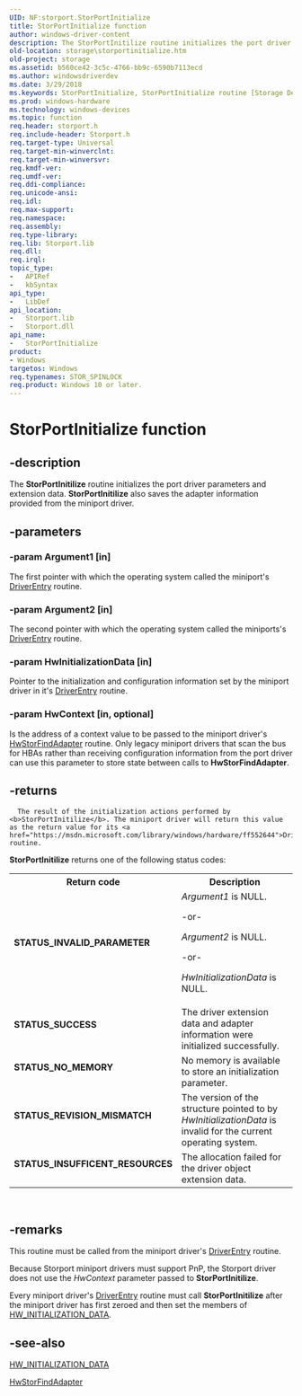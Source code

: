 ```yaml
---
UID: NF:storport.StorPortInitialize
title: StorPortInitialize function
author: windows-driver-content
description: The StorPortInitilize routine initializes the port driver parameters and extension data. StorPortInitilize also saves the adapter information provided from the miniport driver.
old-location: storage\storportinitialize.htm
old-project: storage
ms.assetid: b560ce42-3c5c-4766-bb9c-6590b7113ecd
ms.author: windowsdriverdev
ms.date: 3/29/2018
ms.keywords: StorPortInitialize, StorPortInitialize routine [Storage Devices], storage.storportinitialize, storport/StorPortInitialize, storprt_c60ad9af-507c-42e1-9f8a-04e3378bc37b.xml
ms.prod: windows-hardware
ms.technology: windows-devices
ms.topic: function
req.header: storport.h
req.include-header: Storport.h
req.target-type: Universal
req.target-min-winverclnt: 
req.target-min-winversvr: 
req.kmdf-ver: 
req.umdf-ver: 
req.ddi-compliance: 
req.unicode-ansi: 
req.idl: 
req.max-support: 
req.namespace: 
req.assembly: 
req.type-library: 
req.lib: Storport.lib
req.dll: 
req.irql: 
topic_type:
-	APIRef
-	kbSyntax
api_type:
-	LibDef
api_location:
-	Storport.lib
-	Storport.dll
api_name:
-	StorPortInitialize
product:
- Windows
targetos: Windows
req.typenames: STOR_SPINLOCK
req.product: Windows 10 or later.
---
```


# StorPortInitialize function


## -description


The <b>StorPortInitilize</b> routine initializes the port  driver parameters and extension data. <b>StorPortInitilize</b> also saves the adapter information provided from the miniport driver.


## -parameters




### -param Argument1 [in]

The first pointer with which the operating system called the miniport's <a href="https://msdn.microsoft.com/library/windows/hardware/ff552644">DriverEntry</a> routine. 


### -param Argument2 [in]

The second pointer with which the operating system called the miniports's <a href="https://msdn.microsoft.com/library/windows/hardware/ff552644">DriverEntry</a> routine. 


### -param HwInitializationData [in]

Pointer to the initialization and configuration information set by the miniport driver in it's <a href="https://msdn.microsoft.com/library/windows/hardware/ff552644">DriverEntry</a> routine. 


### -param HwContext [in, optional]

Is the address of a context value to be passed to the miniport driver's <a href="https://msdn.microsoft.com/library/windows/hardware/ff557390">HwStorFindAdapter</a> routine. Only legacy miniport drivers that scan the bus for HBAs rather than receiving configuration information from the port driver can use this parameter to store state between calls to <b>HwStorFindAdapter</b>. 


## -returns




      The result of the initialization actions performed by <b>StorPortInitilize</b>. The miniport driver will return this value as the return value for its <a href="https://msdn.microsoft.com/library/windows/hardware/ff552644">DriverEntry</a> routine.

<b>StorPortInitilize</b> returns one of the following status codes:

<table>
<tr>
<th>Return code</th>
<th>Description</th>
</tr>
<tr>
<td width="40%">
<dl>
<dt><b>STATUS_INVALID_PARAMETER</b></dt>
</dl>
</td>
<td width="60%">
<i>Argument1</i> is NULL.

-or-

<i>Argument2</i> is NULL.

-or-

<i>HwInitializationData</i> is NULL.

</td>
</tr>
<tr>
<td width="40%">
<dl>
<dt><b>STATUS_SUCCESS</b></dt>
</dl>
</td>
<td width="60%">
The driver extension data and adapter information were initialized successfully.

</td>
</tr>
<tr>
<td width="40%">
<dl>
<dt><b> STATUS_NO_MEMORY</b></dt>
</dl>
</td>
<td width="60%">
No memory is available to store an initialization parameter.

</td>
</tr>
<tr>
<td width="40%">
<dl>
<dt><b> STATUS_REVISION_MISMATCH</b></dt>
</dl>
</td>
<td width="60%">
The version of the structure pointed to by <i>HwInitializationData</i> is invalid for the current operating system.

</td>
</tr>
<tr>
<td width="40%">
<dl>
<dt><b> STATUS_INSUFFICENT_RESOURCES</b></dt>
</dl>
</td>
<td width="60%">
The allocation failed for the driver object extension data.

</td>
</tr>
</table>
 




## -remarks



This routine must be called from the miniport driver's <a href="https://msdn.microsoft.com/library/windows/hardware/ff552644">DriverEntry</a> routine.

Because Storport miniport drivers must support PnP, the Storport driver does not use the <i>HwContext</i> parameter passed to <b>StorPortInitilize</b>.

Every miniport driver's <a href="https://msdn.microsoft.com/library/windows/hardware/ff552644">DriverEntry</a> routine must call <b>StorPortInitilize</b> after the miniport driver has first zeroed and then set the members of <a href="https://msdn.microsoft.com/library/windows/hardware/ff559682">HW_INITIALIZATION_DATA</a>.




## -see-also




<a href="https://msdn.microsoft.com/library/windows/hardware/ff559682">HW_INITIALIZATION_DATA</a>



<a href="https://msdn.microsoft.com/library/windows/hardware/ff557390">HwStorFindAdapter</a>
 

 

